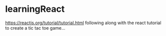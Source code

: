 # learningReact

https://reactjs.org/tutorial/tutorial.html
following along with the react tutorial to create a tic tac toe game...

